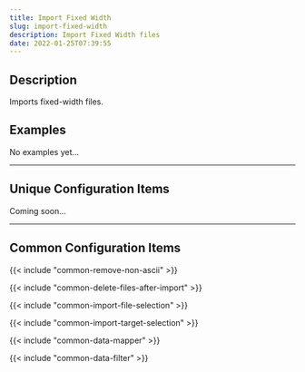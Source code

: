 ```yaml
---
title: Import Fixed Width
slug: import-fixed-width
description: Import Fixed Width files
date: 2022-01-25T07:39:55
---
```



## Description


Imports fixed-width files.



## Examples


No examples yet…

---

## Unique Configuration Items

Coming soon...

---

## Common Configuration Items

{{< include "common-remove-non-ascii" >}}

{{< include "common-delete-files-after-import" >}}

{{< include "common-import-file-selection" >}}

{{< include "common-import-target-selection" >}}

{{< include "common-data-mapper" >}}

{{< include "common-data-filter" >}}
